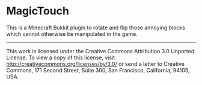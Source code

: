 MagicTouch
==========

This is a Minecraft Bukkit plugin to rotate and flip those annoying blocks which cannot otherwise be manipulated in the game.
- - -
This work is licensed under the Creative Commons Attribution 3.0 Unported License. To view a copy of this license, visit http://creativecommons.org/licenses/by/3.0/ or send a letter to Creative Commons, 171 Second Street, Suite 300, San Francisco, California, 94105, USA.